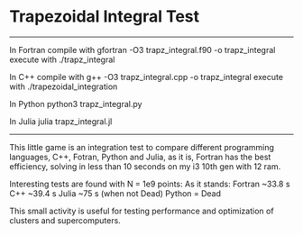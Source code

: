 # Trapezoidal Integral Test
-------------
In Fortran
compile with gfortran -O3 trapz_integral.f90 -o trapz_integral
execute with ./trapz_integral

In C++
compile with g++ -O3 trapz_integral.cpp -o trapz_integral
execute with ./trapezoidal_integration

In Python
python3 trapz_integral.py

In Julia
julia trapz_integral.jl

------------
This little game is an integration test to compare different programming languages, C++, Fotran, Python and Julia, as it is, Fortran has the best efficiency, solving in less than 10 seconds on my i3 10th gen with 12 ram.

Interesting tests are found with N = 1e9 points:
As it stands:
Fortran ~33.8 s
C++ ~39.4 s
Julia ~75 s (when not Dead)
Python = Dead

This small activity is useful for testing performance and optimization of clusters and supercomputers.
